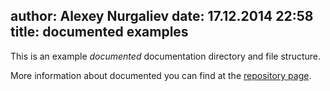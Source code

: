author: Alexey Nurgaliev
date: 17.12.2014 22:58
title: documented examples
---

This is an example *documented* documentation directory and file structure.

More information about documented you can find at the [repository page](https://github.com/n-at/documented).
